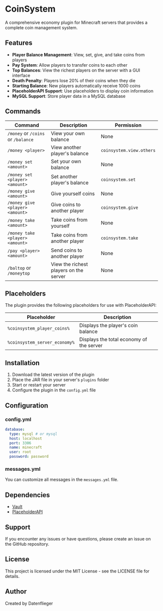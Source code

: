 # CoinSystem

A comprehensive economy plugin for Minecraft servers that provides a complete coin management system.

## Features

- **Player Balance Management**: View, set, give, and take coins from players
- **Pay System**: Allow players to transfer coins to each other
- **Top Balances**: View the richest players on the server with a GUI interface
- **Death Penalty**: Players lose 20% of their coins when they die
- **Starting Balance**: New players automatically receive 1000 coins
- **PlaceholderAPI Support**: Use placeholders to display coin information
- **MySQL Support**: Store player data in a MySQL database

## Commands

| Command | Description | Permission |
|---------|-------------|------------|
| `/money` or `/coins` or `/balance` | View your own balance | None |
| `/money <player>` | View another player's balance | `coinsystem.view.others` |
| `/money set <amount>` | Set your own balance | None |
| `/money set <player> <amount>` | Set another player's balance | `coinsystem.set` |
| `/money give <amount>` | Give yourself coins | None |
| `/money give <player> <amount>` | Give coins to another player | `coinsystem.give` |
| `/money take <amount>` | Take coins from yourself | None |
| `/money take <player> <amount>` | Take coins from another player | `coinsystem.take` |
| `/pay <player> <amount>` | Send coins to another player | None |
| `/baltop` or `/moneytop` | View the richest players on the server | None |

## Placeholders

The plugin provides the following placeholders for use with PlaceholderAPI:

| Placeholder | Description |
|-------------|-------------|
| `%coinsystem_player_coins%` | Displays the player's coin balance |
| `%coinsystem_server_economy%` | Displays the total economy of the server |

## Installation

1. Download the latest version of the plugin
2. Place the JAR file in your server's `plugins` folder
3. Start or restart your server
4. Configure the plugin in the `config.yml` file

## Configuration

### config.yml

```yaml
database:
  type: mysql # or mysql
  host: localhost
  port: 3306
  name: minecraft
  user: root
  password: password
```

### messages.yml

You can customize all messages in the `messages.yml` file.

## Dependencies

- [Vault](https://www.spigotmc.org/resources/vault.34315/)
- [PlaceholderAPI](https://www.spigotmc.org/resources/placeholderapi.6245/)

## Support

If you encounter any issues or have questions, please create an issue on the GitHub repository.

## License

This project is licensed under the MIT License - see the LICENSE file for details.

## Author

Created by Datenflieger 
